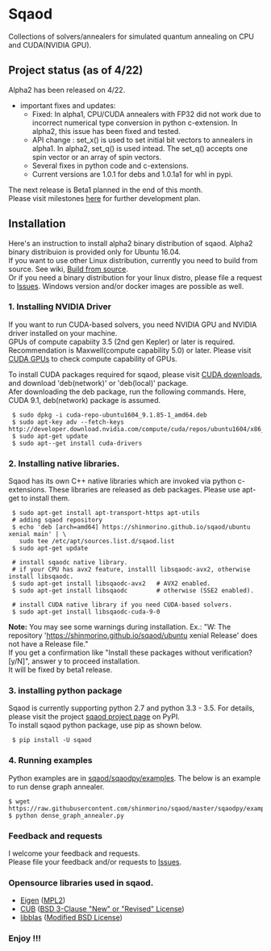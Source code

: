 # Sqaod

Collections of solvers/annealers for simulated quantum annealing on CPU and CUDA(NVIDIA GPU).

## Project status (as of 4/22)
Alpha2 has been released on 4/22.<BR>
 * important fixes and updates:
   - Fixed: In alpha1, CPU/CUDA annealers with FP32 did not work due to incorrect numerical type conversion in python c-extension.  In alpha2, this issue has been fixed and tested.
   - API change : set_x() is used to set initial bit vectors to annealers in alpha1.  In alpha2, set_q() is used intead.  The set_q() accepts one spin vector or an array of spin vectors.
   - Several fixes in python code and c-extensions.
   - Current versions are 1.0.1 for debs and 1.0.1a1 for whl in pypi.
   
The next release is Beta1 planned in the end of this month.<BR>
Please visit milestones [here](https://github.com/shinmorino/sqaod/milestones?direction=asc&sort=due_date&state=open) for further development plan.

## Installation  
Here's an instruction to install alpha2 binary distribution of sqaod.  Alpha2 binary distribuion is provided only for Ubuntu 16.04.<BR>
If you want to use other Linux distribution, currently you need to build from source. See wiki, [Build from source](https://github.com/shinmorino/sqaod/wiki/Build-from-source).<BR>
Or if you need a binary distribution for your linux distro, please file a request to [Issues](https://github.com/shinmorino/sqaod/issues).  Windows version and/or docker images are possible as well.

### 1. Installing NVIDIA Driver<BR>
If you want to run CUDA-based solvers, you need NVIDIA GPU and NVIDIA driver installed on your machine.<BR>
GPUs of compute capabiity 3.5 (2nd gen Kepler) or later is required. Recommendation is Maxwell(compute capability 5.0) or later.  Please visit [CUDA GPUs](https://developer.nvidia.com/cuda-gpus) to check compute capability of GPUs.

To install CUDA packages required for sqaod, please visit [CUDA downloads](https://developer.nvidia.com/cuda-downloads), and download 'deb(network)' or 'deb(local)' package.<BR>
Afer downloading the deb package, run the following commands.  Here, CUDA 9.1, deb(network) package is assumed.
~~~
 $ sudo dpkg -i cuda-repo-ubuntu1604_9.1.85-1_amd64.deb
 $ sudo apt-key adv --fetch-keys http://developer.download.nvidia.com/compute/cuda/repos/ubuntu1604/x86_64/7fa2af80.pub
 $ sudo apt-get update
 $ sudo apt--get install cuda-drivers
~~~

### 2. Installing native libraries.
Sqaod has its own C++ native libraries which are invoked via python c-extensions.  These libraries are released as deb packages.  Please use apt-get to install them.

~~~
 $ sudo apt-get install apt-transport-https apt-utils
 # adding sqaod repository
 $ echo 'deb [arch=amd64] https://shinmorino.github.io/sqaod/ubuntu xenial main' | \
   sudo tee /etc/apt/sources.list.d/sqaod.list
 $ sudo apt-get update

 # install sqaodc native library.
 # if your CPU has avx2 feature, installl libsqaodc-avx2, otherwise install libsqaodc.
 $ sudo apt-get install libsqaodc-avx2   # AVX2 enabled.
 $ sudo apt-get install libsqaodc        # otherwise (SSE2 enabled).
 
 # install CUDA native library if you need CUDA-based solvers.
 $ sudo apt-get install libsqaodc-cuda-9-0
~~~

**Note:** You may see some warnings during installation.  Ex.: "W: The repository 'https://shinmorino.github.io/sqaod/ubuntu xenial Release' does not have a Release file."<BR>
If you get a confirmation like "Install these packages without verification? [y/N]", answer y to proceed installation.<BR>
It will be fixed by beta1 release.


### 3. installing python package

Sqaod is currently supporting python 2.7 and python 3.3 - 3.5.  For details, please visit the project [sqaod project page](https://pypi.python.org/pypi/sqaod/) on PyPI.<BR>
To install sqaod python package, use pip as shown below.
~~~
 $ pip install -U sqaod
~~~


### 4. Running examples

Python examples are in [sqaod/sqaodpy/examples](https://github.com/shinmorino/sqaod/tree/master/sqaodpy/example).  The below is an example to run dense graph annealer.

~~~
$ wget https://raw.githubusercontent.com/shinmorino/sqaod/master/sqaodpy/example/dense_graph_annealer.py
$ python dense_graph_annealer.py
~~~

### Feedback and requests
I welcome your feedback and requests.<BR>
Please file your feedback and/or requests to [Issues](https://github.com/shinmorino/sqaod/issues).<BR>

### Opensource libraries used in sqaod.

- [Eigen](http://eigen.tuxfamily.org/index.php?title=Main_Page) ([MPL2](https://www.mozilla.org/en-US/MPL/2.0/))
- [CUB](http://nvlabs.github.io/cub/) ([BSD 3-Clause "New" or "Revised" License](https://github.com/NVlabs/cub/blob/1.8.0/LICENSE.TXT))
- [libblas](https://packages.ubuntu.com/xenial/libblas3) ([Modified BSD License](http://www.netlib.org/lapack/LICENSE.txt))

### Enjoy !!!
